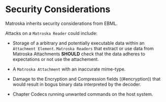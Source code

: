# Security Considerations

Matroska inherits security considerations from EBML.

Attacks on a `Matroska Reader` could include:

* Storage of a arbitrary and potentially executable data within an `Attachment Element`.
  `Matroska Readers` that extract or use data from Matroska Attachments **SHOULD**
  check that the data adheres to expectations or not use the attachement.

* A `Matroska Attachment` with an inaccurate mime-type.

* Damage to the Encryption and Compression fields ((#encryption)) that would result in bogus binary data
  interpreted by the decoder.

* Chapter Codecs running unwanted commands on the host system.


